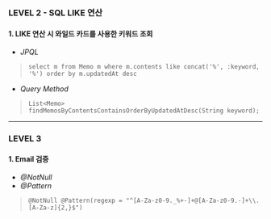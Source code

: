 ### LEVEL 2 - SQL LIKE 연산
#### 1. LIKE 연산 시 와일드 카드를 사용한 키워드 조회

- *JPQL*
> ``` select m from Memo m where m.contents like concat('%', :keyword, '%') order by m.updatedAt desc ```
- *Query Method*
> ``` List<Memo> findMemosByContentsContainsOrderByUpdatedAtDesc(String keyword); ```

---

### LEVEL 3 
#### 1. Email 검증
- *@NotNull*
- *@Pattern*
> ``` @NotNull @Pattern(regexp = "^[A-Za-z0-9._%+-]+@[A-Za-z0-9.-]+\\.[A-Za-z]{2,}$") ```